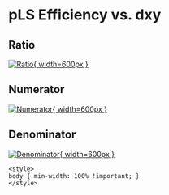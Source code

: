 # pLS Efficiency vs. dxy

## Ratio

[![Ratio](../mtv/var/pLS_eff_dxy.png){ width=600px }](../mtv/var/pLS_eff_dxy.pdf)

## Numerator

[![Numerator](../mtv/num/pLS_eff_dxy_num.png){ width=600px }](../mtv/num/pLS_eff_dxy_num.pdf)

## Denominator

[![Denominator](../mtv/den/pLS_eff_dxy_den.png){ width=600px }](../mtv/den/pLS_eff_dxy_den.pdf)


``` {=html}
<style>
body { min-width: 100% !important; }
</style>
```
